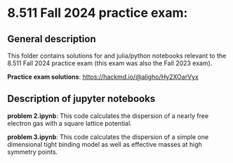 # 8.511 Fall 2024 practice exam:

## General description

This folder contains solutions for and julia/python notebooks relevant to the 8.511 Fall 2024 practice exam (this exam was also the Fall 2023 exam).

**Practice exam solutions**: 
  https://hackmd.io/@aligho/Hy2XOarVyx

## Description of jupyter notebooks
  **problem 2.ipynb**: This code calculates the dispersion of a nearly free electron gas with a square lattice potential. 

  **problem 3.ipynb**: This code calculates the dispersion of a simple one dimensional tight binding model as well as effective masses at high symmetry points. 

